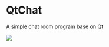 # QtChat
A simple chat room program base on Qt

![](https://user-images.githubusercontent.com/37578699/41806470-2aa56604-76f1-11e8-94f2-8d17a4232e16.png)

